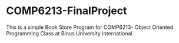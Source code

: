 # COMP6213-FinalProject
This is a simple Book Store Program for COMP6213- Object Oriented Programming Class at Binus University International
